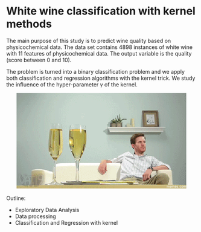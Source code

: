 # White wine classification with kernel methods

The main purpose of this study is to predict wine quality based on physicochemical data.
The data set contains 4898 instances of white wine with 11 features of physicochemical data.
The output variable is the quality (score between 0 and 10).

The problem is turned into a binary classification problem and we apply both classification and regression algorithms with the kernel trick.
We study the influence of the hyper-parameter $\gamma$ of the kernel.

<p align="center">
  <img src="https://github.com/christelle-git/Game-of-wines/blob/master/white_wine.gif">
</p>


Outline:
* Exploratory Data Analysis
* Data processing
* Classification and Regression with kernel
